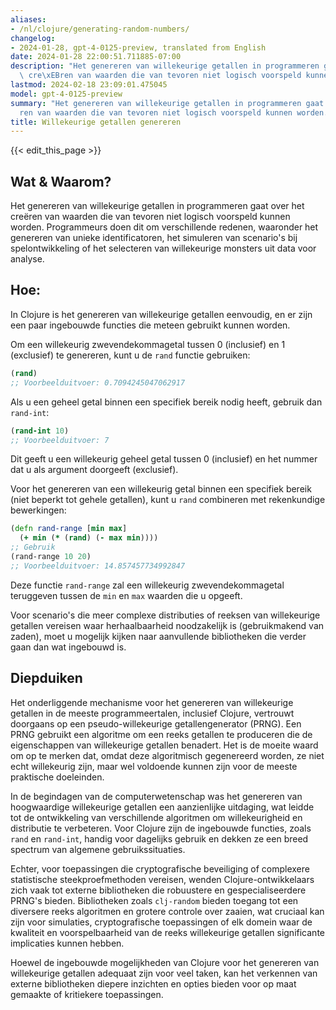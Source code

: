 ```yaml
---
aliases:
- /nl/clojure/generating-random-numbers/
changelog:
- 2024-01-28, gpt-4-0125-preview, translated from English
date: 2024-01-28 22:00:51.711885-07:00
description: "Het genereren van willekeurige getallen in programmeren gaat over het\
  \ cre\xEBren van waarden die van tevoren niet logisch voorspeld kunnen worden.\u2026"
lastmod: 2024-02-18 23:09:01.475045
model: gpt-4-0125-preview
summary: "Het genereren van willekeurige getallen in programmeren gaat over het cre\xEB\
  ren van waarden die van tevoren niet logisch voorspeld kunnen worden.\u2026"
title: Willekeurige getallen genereren
---
```


{{< edit_this_page >}}

## Wat & Waarom?

Het genereren van willekeurige getallen in programmeren gaat over het creëren van waarden die van tevoren niet logisch voorspeld kunnen worden. Programmeurs doen dit om verschillende redenen, waaronder het genereren van unieke identificatoren, het simuleren van scenario's bij spelontwikkeling of het selecteren van willekeurige monsters uit data voor analyse.

## Hoe:

In Clojure is het genereren van willekeurige getallen eenvoudig, en er zijn een paar ingebouwde functies die meteen gebruikt kunnen worden.

Om een willekeurig zwevendekommagetal tussen 0 (inclusief) en 1 (exclusief) te genereren, kunt u de `rand` functie gebruiken:

```Clojure
(rand)
;; Voorbeelduitvoer: 0.7094245047062917
```

Als u een geheel getal binnen een specifiek bereik nodig heeft, gebruik dan `rand-int`:

```Clojure
(rand-int 10)
;; Voorbeelduitvoer: 7
```

Dit geeft u een willekeurig geheel getal tussen 0 (inclusief) en het nummer dat u als argument doorgeeft (exclusief).

Voor het genereren van een willekeurig getal binnen een specifiek bereik (niet beperkt tot gehele getallen), kunt u `rand` combineren met rekenkundige bewerkingen:

```Clojure
(defn rand-range [min max]
  (+ min (* (rand) (- max min))))
;; Gebruik
(rand-range 10 20)
;; Voorbeelduitvoer: 14.857457734992847
```

Deze functie `rand-range` zal een willekeurig zwevendekommagetal teruggeven tussen de `min` en `max` waarden die u opgeeft.

Voor scenario's die meer complexe distributies of reeksen van willekeurige getallen vereisen waar herhaalbaarheid noodzakelijk is (gebruikmakend van zaden), moet u mogelijk kijken naar aanvullende bibliotheken die verder gaan dan wat ingebouwd is.

## Diepduiken

Het onderliggende mechanisme voor het genereren van willekeurige getallen in de meeste programmeertalen, inclusief Clojure, vertrouwt doorgaans op een pseudo-willekeurige getallengenerator (PRNG). Een PRNG gebruikt een algoritme om een reeks getallen te produceren die de eigenschappen van willekeurige getallen benadert. Het is de moeite waard om op te merken dat, omdat deze algoritmisch gegenereerd worden, ze niet echt willekeurig zijn, maar wel voldoende kunnen zijn voor de meeste praktische doeleinden.

In de begindagen van de computerwetenschap was het genereren van hoogwaardige willekeurige getallen een aanzienlijke uitdaging, wat leidde tot de ontwikkeling van verschillende algoritmen om willekeurigheid en distributie te verbeteren. Voor Clojure zijn de ingebouwde functies, zoals `rand` en `rand-int`, handig voor dagelijks gebruik en dekken ze een breed spectrum van algemene gebruikssituaties.

Echter, voor toepassingen die cryptografische beveiliging of complexere statistische steekproefmethoden vereisen, wenden Clojure-ontwikkelaars zich vaak tot externe bibliotheken die robuustere en gespecialiseerdere PRNG's bieden. Bibliotheken zoals `clj-random` bieden toegang tot een diversere reeks algoritmen en grotere controle over zaaien, wat cruciaal kan zijn voor simulaties, cryptografische toepassingen of elk domein waar de kwaliteit en voorspelbaarheid van de reeks willekeurige getallen significante implicaties kunnen hebben.

Hoewel de ingebouwde mogelijkheden van Clojure voor het genereren van willekeurige getallen adequaat zijn voor veel taken, kan het verkennen van externe bibliotheken diepere inzichten en opties bieden voor op maat gemaakte of kritiekere toepassingen.
